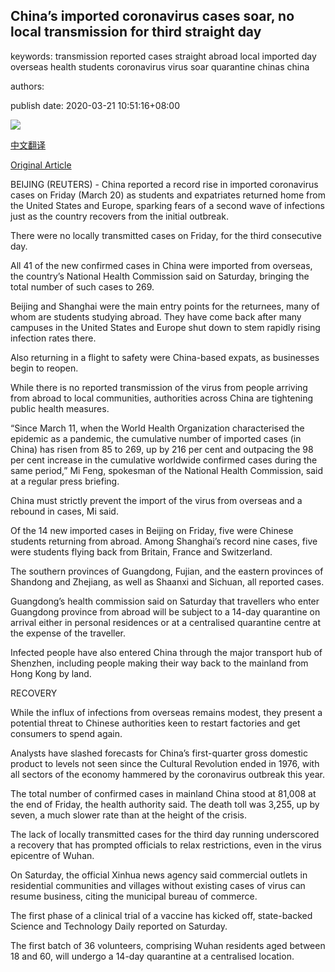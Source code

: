 ## China’s imported coronavirus cases soar, no local transmission for third straight day

keywords: transmission reported cases straight abroad local imported day overseas health students coronavirus virus soar quarantine chinas china

authors: 

publish date: 2020-03-21 10:51:16+08:00

![](https://www.straitstimes.com/sites/default/files/styles/x_large/public/articles/2020/03/21/nz_beijingairport_210320.jpg?itok=YyqABcgp)

[中文翻译](China%E2%80%99s%20imported%20coronavirus%20cases%20soar%2C%20no%20local%20transmission%20for%20third%20straight%20day_zh.md)

[Original Article](https://www.straitstimes.com/asia/east-asia/chinas-imported-coronavirus-cases-jump-as-students-expats-flock-home)

BEIJING (REUTERS) - China reported a record rise in imported coronavirus cases on Friday (March 20) as students and expatriates returned home from the United States and Europe, sparking fears of a second wave of infections just as the country recovers from the initial outbreak.

There were no locally transmitted cases on Friday, for the third consecutive day.

All 41 of the new confirmed cases in China were imported from overseas, the country’s National Health Commission said on Saturday, bringing the total number of such cases to 269.

Beijing and Shanghai were the main entry points for the returnees, many of whom are students studying abroad. They have come back after many campuses in the United States and Europe shut down to stem rapidly rising infection rates there.

Also returning in a flight to safety were China-based expats, as businesses begin to reopen.

While there is no reported transmission of the virus from people arriving from abroad to local communities, authorities across China are tightening public health measures.

“Since March 11, when the World Health Organization characterised the epidemic as a pandemic, the cumulative number of imported cases (in China) has risen from 85 to 269, up by 216 per cent and outpacing the 98 per cent increase in the cumulative worldwide confirmed cases during the same period,” Mi Feng, spokesman of the National Health Commission, said at a regular press briefing.

China must strictly prevent the import of the virus from overseas and a rebound in cases, Mi said.

Of the 14 new imported cases in Beijing on Friday, five were Chinese students returning from abroad. Among Shanghai’s record nine cases, five were students flying back from Britain, France and Switzerland.

The southern provinces of Guangdong, Fujian, and the eastern provinces of Shandong and Zhejiang, as well as Shaanxi and Sichuan, all reported cases.

Guangdong’s health commission said on Saturday that travellers who enter Guangdong province from abroad will be subject to a 14-day quarantine on arrival either in personal residences or at a centralised quarantine centre at the expense of the traveller.

Infected people have also entered China through the major transport hub of Shenzhen, including people making their way back to the mainland from Hong Kong by land.

RECOVERY

While the influx of infections from overseas remains modest, they present a potential threat to Chinese authorities keen to restart factories and get consumers to spend again.

Analysts have slashed forecasts for China’s first-quarter gross domestic product to levels not seen since the Cultural Revolution ended in 1976, with all sectors of the economy hammered by the coronavirus outbreak this year.

The total number of confirmed cases in mainland China stood at 81,008 at the end of Friday, the health authority said. The death toll was 3,255, up by seven, a much slower rate than at the height of the crisis.

The lack of locally transmitted cases for the third day running underscored a recovery that has prompted officials to relax restrictions, even in the virus epicentre of Wuhan.

On Saturday, the official Xinhua news agency said commercial outlets in residential communities and villages without existing cases of virus can resume business, citing the municipal bureau of commerce.

The first phase of a clinical trial of a vaccine has kicked off, state-backed Science and Technology Daily reported on Saturday.

The first batch of 36 volunteers, comprising Wuhan residents aged between 18 and 60, will undergo a 14-day quarantine at a centralised location.